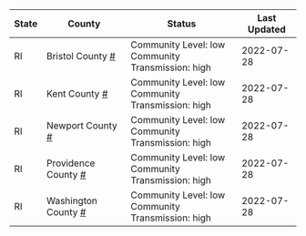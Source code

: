 State | County | Status | Last Updated
--- | --- | --- | --- 
RI | Bristol County <a href="#bristol_county">#</a> | <a name="bristol_county"></a>Community Level: low<br/>Community Transmission: high | 2022-07-28
RI | Kent County <a href="#kent_county">#</a> | <a name="kent_county"></a>Community Level: low<br/>Community Transmission: high | 2022-07-28
RI | Newport County <a href="#newport_county">#</a> | <a name="newport_county"></a>Community Level: low<br/>Community Transmission: high | 2022-07-28
RI | Providence County <a href="#providence_county">#</a> | <a name="providence_county"></a>Community Level: low<br/>Community Transmission: high | 2022-07-28
RI | Washington County <a href="#washington_county">#</a> | <a name="washington_county"></a>Community Level: low<br/>Community Transmission: high | 2022-07-28
